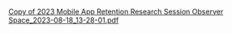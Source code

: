 [Copy of 2023 Mobile App Retention Research Session Observer Space_2023-08-18_13-28-01.pdf](https://github.com/department-of-veterans-affairs/va.gov-team/files/12379751/Copy.of.2023.Mobile.App.Retention.Research.Session.Observer.Space_2023-08-18_13-28-01.pdf)

